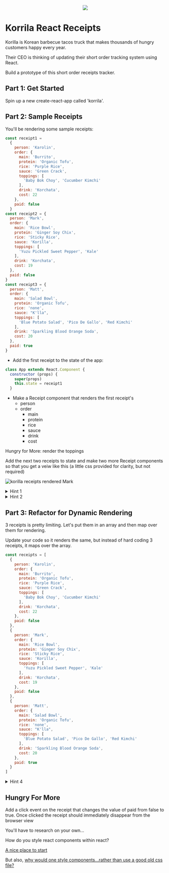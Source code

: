 <p align="center">
  <img src="https://pbs.twimg.com/profile_images/512615819260350464/WBaDCSWI.jpeg"/>
<p>

# Korrila React Receipts

Korilla is Korean barbecue tacos truck that makes thousands of hungry customers happy every year.

Their CEO is thinking of updating their short order tracking system using React.

Build a prototype of this short order receipts tracker.

## Part 1: Get Started

Spin up a new create-react-app called 'korrila'.

## Part 2: Sample Receipts

You'll be rendering some sample receipts:

```js
const receipt1 =
  {
    person: 'Karolin',
    order: {
      main: 'Burrito',
      protein: 'Organic Tofu',
      rice: 'Purple Rice',
      sauce: 'Green Crack',
      toppings: [
        'Baby Bok Choy', 'Cucumber Kimchi'
      ],
      drink: 'Korchata',
      cost: 22
    },
    paid: false
  }
const receipt2 = {
  person: 'Mark',
  order: {
    main: 'Rice Bowl',
    protein: 'Ginger Soy Chix',
    rice: 'Sticky Rice',
    sauce: 'Korilla',
    toppings: [
      'Yuzu Pickled Sweet Pepper', 'Kale'
    ],
    drink: 'Korchata',
    cost: 19
  },
  paid: false
}
const receipt3 = {
  person: 'Matt',
  order: {
    main: 'Salad Bowl',
    protein: 'Organic Tofu',
    rice: 'none',
    sauce: "K'lla",
    toppings: [
      'Blue Potato Salad', 'Pico De Gallo', 'Red Kimchi'
    ],
    drink: 'Sparkling Blood Orange Soda',
    cost: 20
  },
  paid: true
}

```

- Add the first receipt to the state of the app:

```js
class App extends React.Component {
  constructor (props) {
    super(props)
    this.state = receipt1
  }
```


- Make a Receipt component that renders the first receipt's
  - person
  - order
      - main
      - protein
      - rice
      - sauce
      - drink
      - cost

Hungry for More: render the toppings


Add the next two receipts to state and make two more Receipt components so that you get a veiw like this (a little css provided for clarity, but not required)

![korilla receipts rendered Mark](https://i.imgur.com/27V4KW8.png)

<!-- ![korilla receipts rendered Jerrica ](https://i.imgur.com/QMwgKOK.png) -->

<details><summary> Hint 1</summary>

![the solution](https://i.imgur.com/OQ8sEtr.png)

</details>

<details><summary> Hint 2 </summary>

![the solution](https://i.imgur.com/cQMrYAX.png)

</details>


## Part 3: Refactor for Dynamic Rendering

3 receipts is pretty limiting. Let's put them in an array and then map over them for rendering.

Update your code so it renders the same, but instead of hard coding 3 receipts, it maps over the array.

```js
const receipts = [
  {
    person: 'Karolin',
    order: {
      main: 'Burrito',
      protein: 'Organic Tofu',
      rice: 'Purple Rice',
      sauce: 'Green Crack',
      toppings: [
        'Baby Bok Choy', 'Cucumber Kimchi'
      ],
      drink: 'Korchata',
      cost: 22
    },
    paid: false
  },
  {
    person: 'Mark',
    order: {
      main: 'Rice Bowl',
      protein: 'Ginger Soy Chix',
      rice: 'Sticky Rice',
      sauce: 'Korilla',
      toppings: [
        'Yuzu Pickled Sweet Pepper', 'Kale'
      ],
      drink: 'Korchata',
      cost: 19
    },
    paid: false
  },
  {
    person: 'Matt',
    order: {
      main: 'Salad Bowl',
      protein: 'Organic Tofu',
      rice: 'none',
      sauce: "K'lla",
      toppings: [
        'Blue Potato Salad', 'Pico De Gallo', 'Red Kimchi'
      ],
      drink: 'Sparkling Blood Orange Soda',
      cost: 20
    },
    paid: true
  }
]
```


<details><summary> Hint 4 </summary>

![the solution](https://i.imgur.com/A1ZQTzW.png)

</details>

## Hungry For More

Add a click event on the receipt that changes the value of paid from false to true. Once clicked the receipt should immediately disappear from the browser view

You'll have to research on your own...

How do you style react components within react?

[A nice place to start](https://codeburst.io/4-four-ways-to-style-react-components-ac6f323da822)

But also, [why would one style components...rather than use a good old css file?](https://medium.com/@perezpriego7/css-evolution-from-css-sass-bem-css-modules-to-styled-components-d4c1da3a659b)
